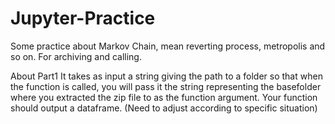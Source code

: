 # Jupyter-Practice
Some practice about Markov Chain, mean reverting process, metropolis and so on.
For archiving and calling.

About Part1
It takes as input a string giving the path to a folder so that when the function is called, you will pass it the string representing the basefolder where you extracted the zip file to as the function argument. Your function should output a dataframe. (Need to adjust according to specific situation)
